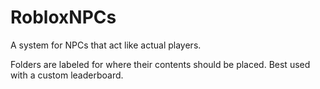 # RobloxNPCs
A system for NPCs that act like actual players.

Folders are labeled for where their contents should be placed.
Best used with a custom leaderboard.
